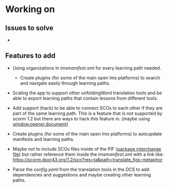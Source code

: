 # Working on

## Issues to solve

-

## Features to add

- Using organizations in *imsmanifest.xml* for every learning path needed.

  - Create plugins (for some of the main open lms platforms) to search and navigate easily through learning paths.

- Scaling the app to support other unfoldingWord translation tools and be able to export learning paths that contain lessons from different tools.

- Add support (hack) to be able to connect SCOs to each other if they are part of the same learning path. This is a feature that is not supported by scorm 1.2 but there are ways to hack this feature in. (maybe using [window.opener.document](https://moodle.org/mod/forum/discuss.php?d=159769))

- Create plugins (for some of the main open lms platforms) to autoupdate manifests and learning paths.

- Maybe not to include SCOs files inside of the PIF ([package interchange file]('https://scorm.com/scorm-explained/technical-scorm/content-packaging/')) but rather reference them inside the *imsmanifest.xml* with a link like: https://scorm.door43.org/1.2/sco?res=ta&path=translate_figs-metaphor

- Parse the _config.yaml_ from the translation tools in the _DCS_ to add dependencies and suggestions and maybe creating other learning paths.

